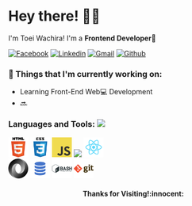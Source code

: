 <!-- Greeting -->
# Hey there! :wave::smiley:

<!--Introduction -->
I'm Toei Wachira! I'm a **Frontend Developer**:iphone:

<!-- Your badges -->
[![Facebook](https://img.shields.io/badge/-ToeiWachira-blue?style=flat&labelColor=blue&logo=facebook&logoColor=white)](https://www.facebook.com/wachira.ladtayapitak/)
[![Linkedin](https://img.shields.io/badge/-ToeiWachira-purple?style=flat&logo=Linkedin&logoColor=white)](https://www.linkedin.com/in/wachira-rataypaitak-52910723b/)
[![Gmail](https://img.shields.io/badge/-Wachiraratpim-c14438?style=flat&logo=Gmail&logoColor=white)](mailto:joykishan120@gmail.com)
[![Github](https://img.shields.io/badge/-ToeiWachira-black?style=flat&labelColor=black&logo=github&logoColor=white)](https://github.com/wachirarat)


### 💼  Things that I'm currently working on: 
* Learning Front-End Web:computer: Development
* 🔜


 ### Languages and Tools: <img src="https://media.giphy.com/media/WUlplcMpOCEmTGBtBW/giphy.gif" width="30">
 <!-- icons -->
<code><a href = "https://developer.mozilla.org/en-US/docs/Web/Guide/HTML/HTML5"><img height="40" src="https://raw.githubusercontent.com/github/explore/80688e429a7d4ef2fca1e82350fe8e3517d3494d/topics/html/html.png"></a></code>
<code><a href = "https://developer.mozilla.org/en-US/docs/Archive/CSS3"><img height="40" src="https://raw.githubusercontent.com/github/explore/80688e429a7d4ef2fca1e82350fe8e3517d3494d/topics/css/css.png"></a></code>
<code><a href = "https://developer.mozilla.org/en-US/docs/Web/JavaScript"><img height="40" src="https://raw.githubusercontent.com/github/explore/80688e429a7d4ef2fca1e82350fe8e3517d3494d/topics/javascript/javascript.png"></a></code>
<code><a href = "https://code.visualstudio.com/"><img height="40" src="https://upload.wikimedia.org/wikipedia/commons/thumb/9/9a/Visual_Studio_Code_1.35_icon.svg/1200px-Visual_Studio_Code_1.35_icon.svg.png"></a></code>
<code><a href = "https://react.dev/"><img height="40" src="https://raw.githubusercontent.com/github/explore/80688e429a7d4ef2fca1e82350fe8e3517d3494d/topics/react/react.png"></a></code>
<br>
<code><a href = "https://www.json.org/json-en.html"><img height="40" src="https://raw.githubusercontent.com/github/explore/80688e429a7d4ef2fca1e82350fe8e3517d3494d/topics/json/json.png"></a></code>
<code><a href = "https://www.w3schools.com/sql/"><img height="40" src="https://raw.githubusercontent.com/github/explore/80688e429a7d4ef2fca1e82350fe8e3517d3494d/topics/sql/sql.png"></a></code>
<code><a href = "https://www.gnu.org/software/bash/"><img height="40" src="https://raw.githubusercontent.com/github/explore/80688e429a7d4ef2fca1e82350fe8e3517d3494d/topics/bash/bash.png"></a></code>
<code><a href = "https://git-scm.com/"><img height="40" src="https://raw.githubusercontent.com/github/explore/80688e429a7d4ef2fca1e82350fe8e3517d3494d/topics/git/git.png"></a></code>
<br>

<h4 align="center"> Thanks for Visiting!:innocent:</h4>
